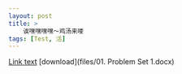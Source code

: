```yaml
---
layout: post
title: >
    诶嘿嘿嘿嘿～鸡汤来喽
tags: [Test, 活]
---
```

[Link text](https://www.bilibili.com/video/BV1r94y1m7pb/?spm_id_from=333.337.search-card.all.click)
[download](files/01. Problem Set 1.docx)